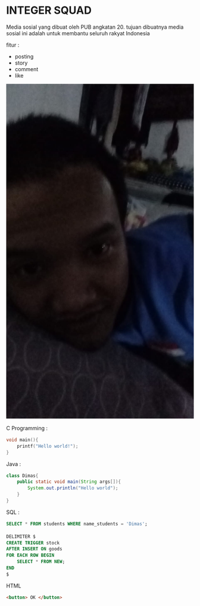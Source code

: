 # INTEGER SQUAD

Media sosial yang dibuat oleh PUB angkatan 20.
tujuan dibuatnya media sosial ini adalah untuk
membantu seluruh rakyat Indonesia

fitur :
- posting
- story
- comment
- like 

![](a.jpg)


C Programming :
```c
void main(){
    printf("Hello world!");
}
```


Java :
```java
class Dimas{
    public static void main(String args[]){
        System.out.println("Hello world");
    }
}

```

SQL :
```sql
SELECT * FROM students WHERE name_students = 'Dimas';

DELIMITER $
CREATE TRIGGER stock
AFTER INSERT ON goods
FOR EACH ROW BEGIN
    SELECT * FROM NEW;
END
$

```

HTML
```html
<button> OK </button> 
```